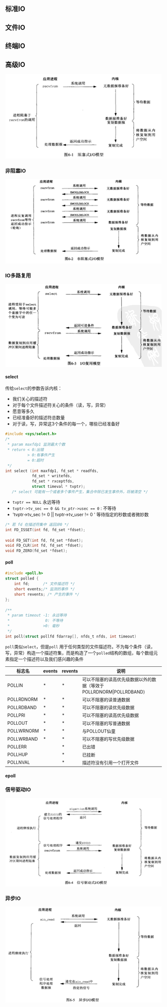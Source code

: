 ## 标准IO

## 文件IO

## 终端IO

## 高级IO

![avatar](picture/io模型_阻塞.png)







### 非阻塞IO

![](picture/IO模型_非阻塞io.png)



### IO多路复用

![](picture/IO模型_io复用.png)

#### select

传给`select`的参数告诉内核：

- 我们关心的描述符
- 对于每个文件描述符关心的条件（读，写，异常）
- 愿意等多久
- 已经准备好的描述符总数量
- 对于读，写，异常这3个条件的每一个，哪些已经准备好

```c
#include <sys/select.h>
/*
 * param maxfdp1 监测最大个数
 * return < 0:出错
          > 0:有事件产生
          = 0:超时
 */
int select (int maxfdp1, fd_set * readfds,
            fd_set * writefds,
            fd_set * rxceptfds,
            struct timeval * tvptr);
   /* select 可能有一个或者多个事件产生，集合中除已发生事件外，将被清空 */         
```

- `tvptr == NULL` 永远等待
- `tvptr->tv_sec == 0 && tv_ptr->usec == 0` : 不等待
- 'tvptr->tv_sec != 0 || tvptr->tv_user != 0 ' 等待指定的秒数或者微妙数 

 ```c
/* 若 fd 在描述符集中 返回非0 */
int FD_ISSET(int fd, fd_set *fdset);

void FD_SET(int fd, fd_set *fdset);
void FD_CLR(int fd, fd_set *fdset);
void FD_ZERO(fd_set *fdset);
 ```



#### poll

```c
#include <poll.h>
struct polled {
    int fd;      /* 文件描述符 */
    short events;/* 监测的事件 */
    short revents; /* 产生的事件 */
};

/** 
 * param timeout -1: 永远等待
 *                0: 不等待
 *               >0: 毫秒
 */
int poll(struct pollfd fdarray[], nfds_t nfds, int timeout)
```

 `poll`类似`select`，但是`poll` 用于任何类型的文件描述符。不为每个条件（读，写，异常）构造一个描述符集，而是构造了一个`polled`结构的数组，每个数组元素指定一个描述符以及我们感兴趣的条件

| 标志名     | events | revents | 说明                                                         |
| ---------- | ------ | ------- | ------------------------------------------------------------ |
| POLLIN     | *      | *       | 可以不阻塞的读高优先级数据以外的数据（等效于 POLLRDNORM\|POLLRDBAND） |
| POLLRDNORM | *      | *       | 可以不阻塞的读普通数据                                       |
| POLLRDBAND | *      | *       | 可以不阻塞的读优先级数据                                     |
| POLLPRI    | *      | *       | 可以不阻塞的读高优先级数据                                   |
| POLLOUT    | *      | *       | 可以不阻塞的写普通数据                                       |
| POLLWRNORM | *      | *       | 与POLLOUT仙童                                                |
| POLLWRBAND | *      | *       | 可以不阻塞的写优先级数据                                     |
| POLLERR    |        | *       | 已出错                                                       |
| POLLHUP    |        | *       | 已挂断                                                       |
| POLLNVAL   |        | *       | 描述符没有引用一个打开文件                                   |



#### epoll

### 信号驱动IO

![](picture/IO模型_信号驱动io.png)



### 异步IO

![](picture/IO模型_异步io.png)

